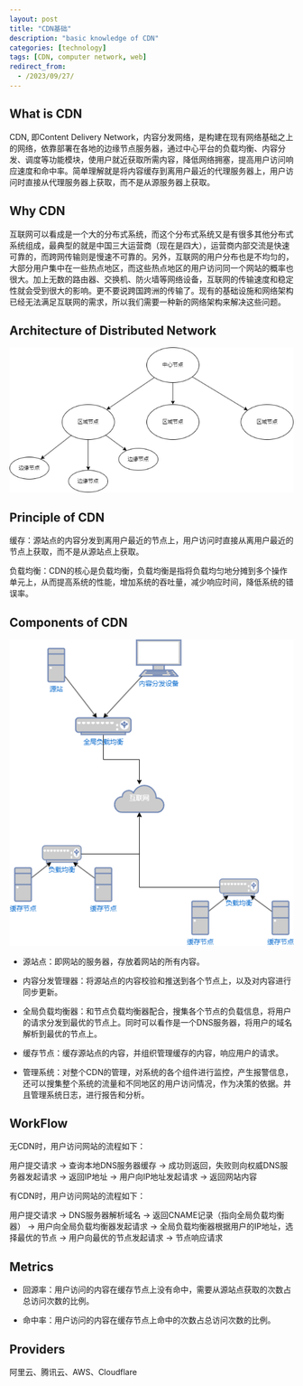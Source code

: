 ```yaml
---
layout: post
title: "CDN基础"
description: "basic knowledge of CDN"
categories: [technology]
tags: [CDN, computer network, web]
redirect_from:
  - /2023/09/27/
---
```


## What is CDN

CDN, 即Content Delivery Network，内容分发网络，是构建在现有网络基础之上的网络，依靠部署在各地的边缘节点服务器，通过中心平台的负载均衡、内容分发、调度等功能模块，使用户就近获取所需内容，降低网络拥塞，提高用户访问响应速度和命中率。简单理解就是将内容缓存到离用户最近的代理服务器上，用户访问时直接从代理服务器上获取，而不是从源服务器上获取。

## Why CDN

互联网可以看成是一个大的分布式系统，而这个分布式系统又是有很多其他分布式系统组成，最典型的就是中国三大运营商（现在是四大），运营商内部交流是快速可靠的，而跨网传输则是慢速不可靠的。另外，互联网的用户分布也是不均匀的，大部分用户集中在一些热点地区，而这些热点地区的用户访问同一个网站的概率也很大。加上无数的路由器、交换机、防火墙等网络设备，互联网的传输速度和稳定性就会受到很大的影响。更不要说跨国跨洲的传输了。现有的基础设施和网络架构已经无法满足互联网的需求，所以我们需要一种新的网络架构来解决这些问题。

## Architecture of Distributed Network

![Distributed Network](https://github.com/ElmTran/ImgStg/raw/main/img/cdn_cache.png)

## Principle of CDN

缓存：源站点的内容分发到离用户最近的节点上，用户访问时直接从离用户最近的节点上获取，而不是从源站点上获取。

负载均衡：CDN的核心是负载均衡，负载均衡是指将负载均匀地分摊到多个操作单元上，从而提高系统的性能，增加系统的吞吐量，减少响应时间，降低系统的错误率。

## Components of CDN

![Components of CDN](https://github.com/ElmTran/ImgStg/raw/main/img/Components_of_CDN.png)

- 源站点：即网站的服务器，存放着网站的所有内容。

- 内容分发管理器：将源站点的内容校验和推送到各个节点上，以及对内容进行同步更新。

- 全局负载均衡器：和节点负载均衡器配合，搜集各个节点的负载信息，将用户的请求分发到最优的节点上。同时可以看作是一个DNS服务器，将用户的域名解析到最优的节点上。

- 缓存节点：缓存源站点的内容，并组织管理缓存的内容，响应用户的请求。

- 管理系统：对整个CDN的管理，对系统的各个组件进行监控，产生报警信息，还可以搜集整个系统的流量和不同地区的用户访问情况，作为决策的依据。并且管理系统日志，进行报告和分析。

## WorkFlow

无CDN时，用户访问网站的流程如下：

用户提交请求 -> 查询本地DNS服务器缓存 -> 成功则返回，失败则向权威DNS服务器发起请求 -> 返回IP地址 -> 用户向IP地址发起请求 -> 返回网站内容

有CDN时，用户访问网站的流程如下：

用户提交请求 -> DNS服务器解析域名 -> 返回CNAME记录（指向全局负载均衡器） -> 用户向全局负载均衡器发起请求 -> 全局负载均衡器根据用户的IP地址，选择最优的节点 -> 用户向最优的节点发起请求 -> 节点响应请求

## Metrics

- 回源率：用户访问的内容在缓存节点上没有命中，需要从源站点获取的次数占总访问次数的比例。

- 命中率：用户访问的内容在缓存节点上命中的次数占总访问次数的比例。

## Providers

阿里云、腾讯云、AWS、Cloudflare
